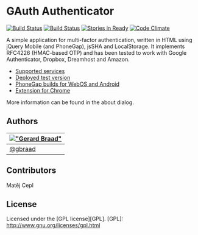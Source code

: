GAuth Authenticator
===================

[![Build Status](https://travis-ci.org/gbraad/html5-google-authenticator.svg?branch=master)](https://travis-ci.org/gbraad/html5-google-authenticator)
[![Build Status](https://drone.io/github.com/gbraad/html5-google-authenticator/status.png)](https://drone.io/github.com/gbraad/html5-google-authenticator/latest)
[![Stories in Ready](https://badge.waffle.io/gbraad/html5-google-authenticator.png?label=ready&title=Ready)](https://waffle.io/gbraad/html5-google-authenticator)
[![Code Climate](https://codeclimate.com/github/gbraad/html5-google-authenticator/badges/gpa.svg)](https://codeclimate.com/github/gbraad/html5-google-authenticator)


A simple application for multi-factor authentication, written in HTML using
jQuery Mobile (and PhoneGap), jsSHA and LocalStorage. It implements RFC4226
(HMAC-based OTP) and has been tested to work with Google Authenticator,
Dropbox, Dreamhost and Amazon.


* [Supported services](https://github.com/gbraad/html5-google-authenticator/wiki/Supported-services)
* [Deployed test version](http://gauth.apps.gbraad.nl "test version")
* [PhoneGap builds for WebOS and Android](http://build.phonegap.com/apps/135419/share "PhoneGap Build")
* [Extension for
Chrome](https://chrome.google.com/webstore/detail/ilgcnhelpchnceeipipijaljkblbcobl?utm_source=chrome-ntp-icon
"Chrome extension")

More information can be found in the about dialog.


Authors
-------

| [!["Gerard Braad"](http://gravatar.com/avatar/e466994eea3c2a1672564e45aca844d0.png?s=60)](http://gbraad.nl "Gerard Braad <me@gbraad.nl>") |
|---|
| [@gbraad](https://twitter.com/gbraad) |



Contributors
------------
Matěj Cepl


License
-------
Licensed under the [GPL license][GPL].
[GPL]: http://www.gnu.org/licenses/gpl.html

